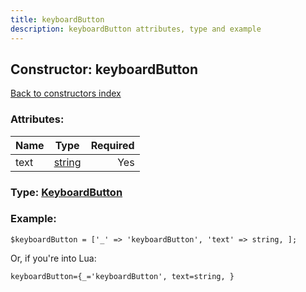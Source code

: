 ```yaml
---
title: keyboardButton
description: keyboardButton attributes, type and example
---
```

## Constructor: keyboardButton  
[Back to constructors index](index.md)



### Attributes:

| Name     |    Type       | Required |
|----------|:-------------:|---------:|
|text|[string](../types/string.md) | Yes|



### Type: [KeyboardButton](../types/KeyboardButton.md)


### Example:

```
$keyboardButton = ['_' => 'keyboardButton', 'text' => string, ];
```  

Or, if you're into Lua:  


```
keyboardButton={_='keyboardButton', text=string, }

```


